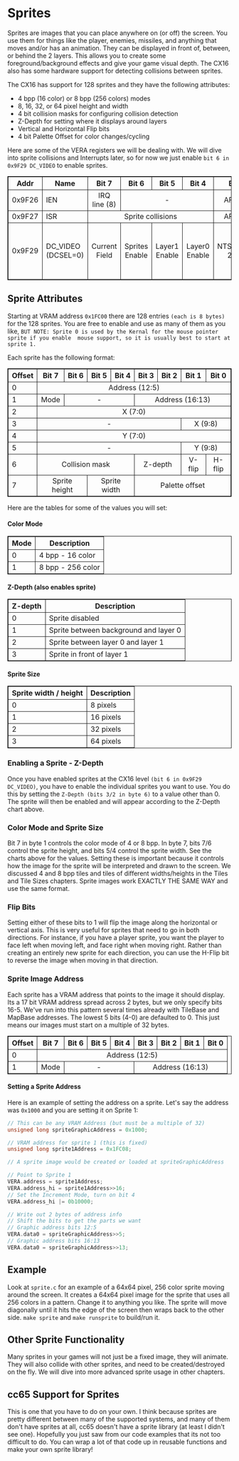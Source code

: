 # Sprites
Sprites are images that you can place anywhere on (or off) the screen. You use them for things like the player, enemies, missiles, and anything that moves and/or has an animation. They can be displayed in front of, between, or behind the 2 layers. This allows you to create some foreground/background effects and give your game visual depth. The CX16 also has some hardware support for detecting collisions between sprites.

The CX16 has support for 128 sprites and they have the following attributes:
- 4 bpp (16 color) or 8 bpp (256 colors) modes
- 8, 16, 32, or 64 pixel height and width
- 4 bit collision masks for configuring collision detection
- Z-Depth for setting where it displays around layers
- Vertical and Horizontal Flip bits
- 4 bit Palette Offset for color changes/cycling

Here are some of the VERA registers we will be dealing with. We will dive into sprite collisions and Interrupts later, so for now we just enable `bit 6 in 0x9F29 DC_VIDEO` to enable sprites.

<table>
	<tbody>
    <tr>
		<th>Addr</th>
		<th>Name</th>
		<th>Bit&nbsp;7</th>
		<th>Bit&nbsp;6</th>
		<th>Bit&nbsp;5 </th>
		<th>Bit&nbsp;4</th>
		<th>Bit&nbsp;3 </th>
		<th>Bit&nbsp;2</th>
		<th>Bit&nbsp;1 </th>
		<th>Bit&nbsp;0</th>
	</tr>
	<tr>
		<td>0x9F26</td>
		<td>IEN</td>
		<td colspan="1" align="center">IRQ line (8)</td>
		<td colspan="3" align="center">-</td>
		<td colspan="1" align="center">AFLOW</td>
		<td colspan="1" align="center">SPRCOL</td>
		<td colspan="1" align="center">LINE</td>
		<td colspan="1" align="center">VSYNC</td>
	</tr>
	<tr>
		<td>0x9F27</td>
		<td>ISR</td>
		<td colspan="4" align="center">Sprite collisions</td>
		<td colspan="1" align="center">AFLOW</td>
		<td colspan="1" align="center">SPRCOL</td>
		<td colspan="1" align="center">LINE</td>
		<td colspan="1" align="center">VSYNC</td>
	</tr>
	<tr>
		<td>0x9F29</td>
		<td>DC_VIDEO (DCSEL=0)</td>
		<td colspan="1" align="center">Current Field</td>
		<td colspan="1" align="center">Sprites Enable</td>
		<td colspan="1" align="center">Layer1 Enable</td>
		<td colspan="1" align="center">Layer0 Enable</td>
		<td colspan="1" align="center">NTSC/RGB: 240P</td>
		<td colspan="1" align="center">NTSC: Chroma Disable / RGB: HV Sync </td>
		<td colspan="2" align="center">Output Mode</td>
	</tr>
</tbody>
</table>

## Sprite Attributes
Starting at VRAM address `0x1FC00` there are 128 entries `(each is 8 bytes)` for the 128 sprites. You are free to enable and use as many of them as you like, `BUT NOTE: Sprite 0 is used by the Kernal for the mouse pointer sprite if you enable  mouse support, so it is usually best to start at sprite 1.`

Each sprite has the following format:

<table>
    <tbody>
	<tr>
		<th>Offset</th>
		<th>Bit&nbsp;7</th>
		<th>Bit&nbsp;6</th>
		<th>Bit&nbsp;5</th>
		<th>Bit&nbsp;4</th>
		<th>Bit&nbsp;3</th>
		<th>Bit&nbsp;2</th>
		<th>Bit&nbsp;1</th>
		<th>Bit&nbsp;0</th>
	</tr>
	<tr>
		<td>0</td>
		<td align="center" colspan="8">Address (12:5)</td>
	</tr>
	<tr>
		<td>1</td>
		<td>Mode</td>
		<td align="center" colspan="3">-</td>
		<td align="center" colspan="4">Address (16:13)</td>
	</tr>
	<tr>
		<td>2</td>
		<td align="center" colspan="8">X (7:0)</td>
	</tr>
	<tr>
		<td>3</td>
		<td align="center" colspan="6">-</td>
		<td align="center" colspan="2">X (9:8)</td>
	</tr>
	<tr>
		<td>4</td>
		<td align="center" colspan="8">Y (7:0)</td>
	</tr>
	<tr>
		<td>5</td>
		<td align="center" colspan="6">-</td>
		<td align="center" colspan="2">Y (9:8)</td>
	</tr>
	<tr>
		<td>6</td>
		<td align="center" colspan="4">Collision mask</td>
		<td align="center" colspan="2">Z-depth</td>
		<td align="center">V-flip</td>
		<td align="center">H-flip</td>
	</tr>
	<tr>
		<td>7</td>
		<td align="center" colspan="2">Sprite height</td>
		<td align="center" colspan="2">Sprite width</td>
		<td align="center" colspan="4">Palette offset</td>
	</tr>
    </tbody>
</table>

Here are the tables for some of the values you will set:

#### Color Mode
| Mode | Description |
| ---- | ----------- |
| 0    | 4 bpp - 16 color      |
| 1    | 8 bpp - 256 color      |

#### Z-Depth (also enables sprite)
| Z-depth | Description                           |
| ------- | ------------------------------------- |
| 0       | Sprite disabled                       |
| 1       | Sprite between background and layer 0 |
| 2       | Sprite between layer 0 and layer 1    |
| 3       | Sprite in front of layer 1            |

#### Sprite Size
| Sprite width / height | Description |
| --------------------- | ----------- |
| 0                     | 8 pixels    |
| 1                     | 16 pixels   |
| 2                     | 32 pixels   |
| 3                     | 64 pixels   |

### Enabling a Sprite - Z-Depth
Once you have enabled sprites at the CX16 level `(bit 6 in 0x9F29 DC_VIDEO)`, you have to enable the individual sprites you want to use. You do this by setting the `Z-Depth (bits 3/2 in byte 6)` to a value other than 0. The sprite will then be enabled and will appear according to the Z-Depth chart above. 

### Color Mode and Sprite Size
Bit 7 in byte 1 controls the color mode of 4 or 8 bpp. In byte 7, bits 7/6 control the sprite height, and bits 5/4 control the sprite width. See the charts above for the values. Setting these is important because it controls how the image for the sprite will be interpreted and drawn to the screen. We discussed 4 and 8 bpp tiles and tiles of different widths/heights in the Tiles and Tile Sizes chapters. Sprite images work EXACTLY THE SAME WAY and use the same format.

### Flip Bits
Setting either of these bits to 1 will flip the image along the horizontal or vertical axis. This is very useful for sprites that need to go in both directions. For instance, if you have a player sprite, you want the player to face left when moving left, and face right when moving right. Rather than creating an entirely new sprite for each direction, you can use the H-Flip bit to reverse the image when moving in that direction.

### Sprite Image Address
Each sprite has a VRAM address that points to the image it should display. Its a 17 bit VRAM address spread across 2 bytes, but we only specify bits 16-5. We've run into this pattern several times already with TileBase and MapBase addresses. The lowest 5 bits (4-0) are defaulted to 0. This just means our images must start on a multiple of 32 bytes.

<table>
    <tbody>
	<tr>
		<th>Offset</th>
		<th>Bit&nbsp;7</th>
		<th>Bit&nbsp;6</th>
		<th>Bit&nbsp;5</th>
		<th>Bit&nbsp;4</th>
		<th>Bit&nbsp;3</th>
		<th>Bit&nbsp;2</th>
		<th>Bit&nbsp;1</th>
		<th>Bit&nbsp;0</th>
	</tr>
	<tr>
		<td>0</td>
		<td align="center" colspan="8">Address (12:5)</td>
	</tr>
	<tr>
		<td>1</td>
		<td>Mode</td>
		<td align="center" colspan="3">-</td>
		<td align="center" colspan="4">Address (16:13)</td>
	</tr>
    </tbody>
</table>

#### Setting a Sprite Address
Here is an example of setting the address on a sprite. Let's say the address was `0x1000` and you are setting it on Sprite 1:

```C
// This can be any VRAM Address (but must be a multiple of 32)
unsigned long spriteGraphicAddress = 0x1000;

// VRAM address for sprite 1 (this is fixed)
unsigned long sprite1Address = 0x1FC08;

// A sprite image would be created or loaded at spriteGraphicAddress

// Point to Sprite 1
VERA.address = sprite1Address;
VERA.address_hi = sprite1Address>>16;
// Set the Increment Mode, turn on bit 4
VERA.address_hi |= 0b10000;

// Write out 2 bytes of address info
// Shift the bits to get the parts we want
// Graphic address bits 12:5
VERA.data0 = spriteGraphicAddress>>5;
// Graphic address bits 16:13
VERA.data0 = spriteGraphicAddress>>13;
```

## Example
Look at `sprite.c` for an example of a 64x64 pixel, 256 color sprite moving around the screen. It creates a 64x64 pixel image for the sprite that uses all 256 colors in a pattern. Change it to anything you like. The sprite will move diagonally until it hits the edge of the screen then wraps back to the other side. `make sprite` and `make runsprite` to build/run it.

## Other Sprite Functionality
Many sprites in your games will not just be a fixed image, they will animate. They will also collide with other sprites, and need to be created/destroyed on the fly. We will dive into more advanced sprite usage in other chapters.

## cc65 Support for Sprites
This is one that you have to do on your own. I think because sprites are pretty different between many of the supported systems, and many of them don't have sprites at all, cc65 doesn't have a sprite library (at least I didn't see one). Hopefully you just saw from our code examples that its not too difficult to do. You can wrap a lot of that code up in reusable functions and make your own sprite library!

<!-- Extra styling info for some Markdown engines (e.g. VSCode) -->
<style>
table, th, td {
  border: 1px solid;
}
</style>